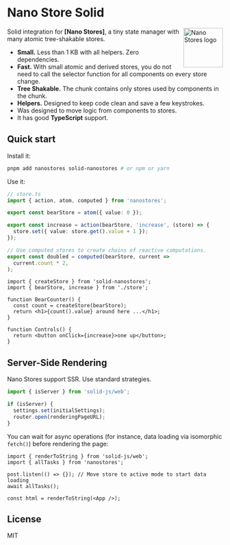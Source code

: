 # Nano Store Solid

<img align="right" width="92" height="92" title="Nano Stores logo"
     src="https://nanostores.github.io/nanostores/logo.svg">

Solid integration for **[Nano Stores]**, a tiny state manager
with many atomic tree-shakable stores.

* **Small.** Less than 1 KB with all helpers. Zero dependencies.
* **Fast.** With small atomic and derived stores, you do not need to call
  the selector function for all components on every store change.
* **Tree Shakable.** The chunk contains only stores used by components
  in the chunk.
* **Helpers.** Designed to keep code clean and save a few keystrokes.
* Was designed to move logic from components to stores.
* It has good **TypeScript** support.

## Quick start

Install it:

```bash
pnpm add nanostores solid-nanostores # or npm or yarn
```

Use it:

```ts
// store.ts
import { action, atom, computed } from 'nanostores';

export const bearStore = atom({ value: 0 });

export const increase = action(bearStore, 'increase', (store) => {
  store.set({ value: store.get().value + 1 });
});

// Use computed stores to create chains of reactive computations.
export const doubled = computed(bearStore, current =>
  current.count * 2,
);
```

```tsx
import { createStore } from 'solid-nanostores';
import { bearStore, increase } from './store';

function BearCounter() {
  const count = createStore(bearStore);
  return <h1>{count().value} around here ...</h1>;
}

function Controls() {
  return <button onClick={increase}>one up</button>;
}
```

## Server-Side Rendering

Nano Stores support SSR. Use standard strategies.

```ts
import { isServer } from 'solid-js/web';

if (isServer) {
  settings.set(initialSettings);
  router.open(renderingPageURL);
}
```

You can wait for async operations (for instance, data loading via isomorphic `fetch()`) before rendering the page:

```tsx
import { renderToString } from 'solid-js/web';
import { allTasks } from 'nanostores';

post.listen(() => {}); // Move store to active mode to start data loading
await allTasks();

const html = renderToString(<App />);
```

## License

MIT
